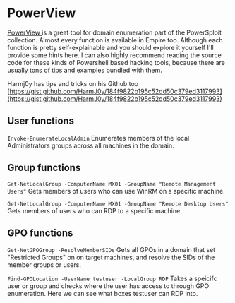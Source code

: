 # PowerView

[PowerView ](https://github.com/PowerShellMafia/PowerSploit/tree/master/Recon)is a great tool for domain enumeration part of the PowerSploit collection. Almost every function is available in Empire too. Although each function is pretty self-explainable and you should explore it yourself I'll provide some hints here. I can also highly recommend reading the source code for these kinds of Powershell based hacking tools, because there are usually tons of tips and examples bundled with them.

Harmj0y has tips and tricks on his Github too [https://gist.github.com/HarmJ0y/184f9822b195c52dd50c379ed3117993](https://gist.github.com/HarmJ0y/184f9822b195c52dd50c379ed3117993)

## User functions

`Invoke-EnumerateLocalAdmin` Enumerates members of the local Administrators groups across all machines in the domain.

## Group functions

`Get-NetLocalGroup -ComputerName MX01 -GroupName "Remote Management Users"` Gets members of users who can use WinRM on a specific machine.

`Get-NetLocalGroup -ComputerName MX01 -GroupName "Remote Desktop Users"` Gets members of users who can RDP to a specific machine.

## GPO functions

`Get-NetGPOGroup -ResolveMemberSIDs` Gets all GPOs in a domain that set "Restricted Groups" on on target machines, and resolve the SIDs of the member groups or users.

`Find-GPOLocation -UserName testuser -LocalGroup RDP` Takes a speicifc user or group and checks where the user has access to through GPO enumeration. Here we can see what boxes testuser can RDP into.


